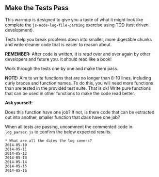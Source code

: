 ## Make the Tests Pass

This warmup is designed to give you a taste of what it might look like complete
the `js-node-log-file-parsing` exercise using TDD (test driven development).

Tests help you break problems down into smaller, more digestible chunks and write cleaner code that is easier to reason about.

__REMEMBER:__ After code is written, it is _read_ over and over again by other developers and future you. It should read like a book!

Work through the tests one by one and make them pass.

__NOTE:__ Aim to write functions that are no longer than 8-10 lines, including curly braces and function names. To do this, you will need more functions than are tested in the provided test suite. That is ok! Write pure functions that can be used in other functions to make the code read better.

__Ask yourself:__

Does this function have one job? If not, is there code that can be extracted out into another, smaller function that _does_ have one job? 

When all tests are passing, uncomment the commented code in `log_parser.js` to
confirm the below expected results.

```
* What are all the dates the log covers?
2014-05-10
2014-05-11
2014-05-12
2014-05-13
2014-05-14
2014-05-15
2014-05-16
```
